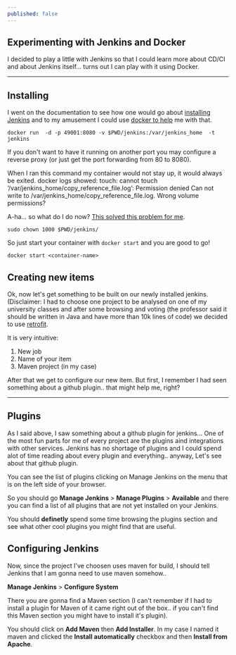 ```yaml
---
published: false
---
```



## Experimenting with Jenkins and Docker

I decided to play a little with Jenkins so that I could learn more about CD/CI and about Jenkins itself... turns out I can play with it using Docker.

***


## Installing

I went on the documentation to see how one would go about [installing Jenkins](https://wiki.jenkins-ci.org/display/JENKINS/Installing+Jenkins) and to my amusement I could use [docker to help](https://wiki.jenkins-ci.org/display/JENKINS/Installing+Jenkins+with+Docker) me with that.

	docker run  -d -p 49001:8080 -v $PWD/jenkins:/var/jenkins_home  -t jenkins 
    
If you don't want to have it running on another port you may configure a reverse proxy (or just get the port forwarding from 80 to 8080).

When I ran this command my container would not stay up, it would always be exited.
docker logs showed:
	touch: cannot touch ‘/var/jenkins_home/copy_reference_file.log’: Permission denied
	Can not write to /var/jenkins_home/copy_reference_file.log. Wrong volume permissions?

A-ha... so what do I do now? [This solved this problem for me](https://github.com/jenkinsci/docker/issues/177#issuecomment-163656932).

	sudo chown 1000 $PWD/jenkins/

So just start your container with `docker start` and you are good to go!

	docker start <container-name>

## Creating new items

Ok, now let's get something to be built on our newly installed jenkins.
(Disclaimer: I had to choose one project to be analysed on one of my university classes and after some browsing and voting (the professor said it should be written in Java and have more than 10k lines of code) we decided to use [retrofit](https://github.com/square/retrofit).

It is very intuitive:
1. New job
2. Name of your item
3. Maven project (in my case)

After that we get to configure our new item. But first, I remember I had seen something about a github plugin.. that might help me, right? 

***


## Plugins

As I said above, I saw something about a github plugin for jenkins... One of the most fun parts for me of every project are the plugins aind integrations with other services. Jenkins has no shortage of plugins and I could spend alot of time reading about every plugin and everything.. anyway, Let's see about that github plugin.

You can see the list of plugins clicking on Manage Jenkins on the menu that is on the left side of your browser.

So you should go **Manage Jenkins** > **Manage Plugins** > **Available** and there you can find a list of all plugins that are not yet installed on your Jenkins.

You should **definetly** spend some time browsing the plugins section and see what other cool plugins you might find that are useful.

## Configuring Jenkins

Now, since the project I've choosen uses maven for build, I should tell Jenkins that I am gonna need to use maven somehow..

**Manage Jenkins** > **Configure System**

There you are gonna find a Maven section (I can't remember if I had to install a plugin for Maven of it came right out of the box.. if you can't find this Maven section you might have to install it's plugin).

You should click on **Add Maven** then **Add Installer**. In my case I named it maven and clicked the **Install automatically** checkbox and then **Install from Apache**.




